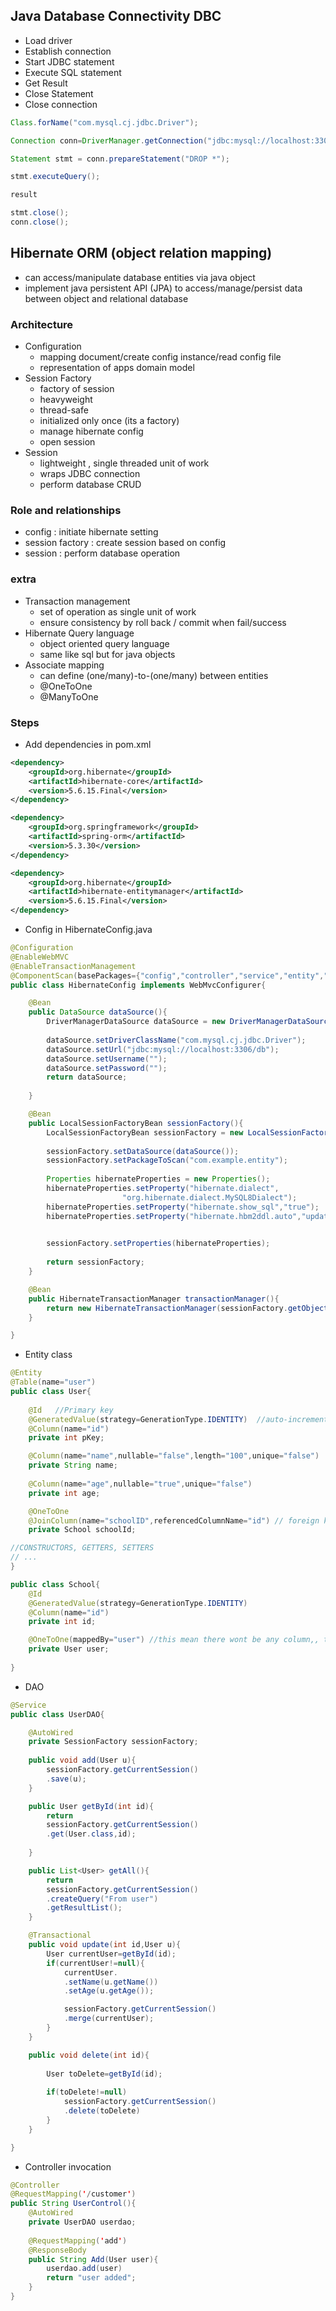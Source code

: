 

## Java Database Connectivity DBC
- Load driver
- Establish connection
- Start JDBC statement
- Execute SQL statement
- Get Result
- Close Statement
- Close connection
```java
Class.forName("com.mysql.cj.jdbc.Driver");

Connection conn=DriverManager.getConnection("jdbc:mysql://localhost:3306/springdb","root","pass");

Statement stmt = conn.prepareStatement("DROP *");

stmt.executeQuery();

result

stmt.close();
conn.close();
```



## Hibernate ORM (object relation mapping)
- can access/manipulate database entities via java object
- implement java persistent API (JPA) to access/manage/persist data between object and relational database

### Architecture
- Configuration
	- mapping document/create config instance/read config file
	- representation of apps domain model
- Session Factory
	- factory of session
	- heavyweight
	- thread-safe
	- initialized only once (its a factory)
	- manage hibernate config
	- open session
- Session
	- lightweight , single threaded unit of work
	- wraps JDBC connection
	- perform database CRUD


### Role and relationships
- config : initiate hibernate setting
- session factory : create session based on config
- session : perform database operation

### extra
- Transaction management
	- set of operation as single unit of work
	- ensure consistency by roll back / commit when fail/success
- Hibernate Query language
	- object oriented query language
	- same like sql but for java objects
- Associate mapping
	- can define (one/many)-to-(one/many) between entities
	- @OneToOne
	- @ManyToOne
### Steps
- Add dependencies in pom.xml
```xml
<dependency>
	<groupId>org.hibernate</groupId>
	<artifactId>hibernate-core</artifactId>
	<version>5.6.15.Final</version>
</dependency>

<dependency>
	<groupId>org.springframework</groupId>
	<artifactId>spring-orm</artifactId>
	<version>5.3.30</version>
</dependency>

<dependency>
	<groupId>org.hibernate</groupId>
	<artifactId>hibernate-entitymanager</artifactId>
	<version>5.6.15.Final</version>
</dependency>
```
- Config in HibernateConfig.java
```java
@Configuration
@EnableWebMVC
@EnableTransactionManagement
@ComponentScan(basePackages={"config","controller","service","entity","util"})
public class HibernateConfig implements WebMvcConfigurer{

	@Bean
	public DataSource dataSource(){
		DriverManagerDataSource dataSource = new DriverManagerDataSource();
		
		dataSource.setDriverClassName("com.mysql.cj.jdbc.Driver");
		dataSource.setUrl("jdbc:mysql://localhost:3306/db");
		dataSource.setUsername("");
		dataSource.setPassword("");
		return dataSource;
		
	}

	@Bean
	public LocalSessionFactoryBean sessionFactory(){
		LocalSessionFactoryBean sessionFactory = new LocalSessionFactoryBean();
		
		sessionFactory.setDataSource(dataSource());
		sessionFactory.setPackageToScan("com.example.entity");
		
		Properties hibernateProperties = new Properties();
		hibernateProperties.setProperty("hibernate.dialect",
						 "org.hibernate.dialect.MySQL8Dialect");
		hibernateProperties.setProperty("hibernate.show_sql","true");
		hibernateProperties.setProperty("hibernate.hbm2ddl.auto","update");
		

		sessionFactory.setProperties(hibernateProperties);
		
		return sessionFactory;
	}

	@Bean
	public HibernateTransactionManager transactionManager(){
		return new HibernateTransactionManager(sessionFactory.getObject());
	}

}
```



- Entity class
```java
@Entity
@Table(name="user")
public class User{
	
	@Id   //Primary key
	@GeneratedValue(strategy=GenerationType.IDENTITY)  //auto-increment
	@Column(name="id")
	private int pKey;

	@Column(name="name",nullable="false",length="100",unique="false")
	private String name;
	
	@Column(name="age",nullable="true",unique="false")
	private int age;

	@OneToOne
	@JoinColumn(name="schoolID",referencedColumnName="id") // foreign key of school is here
	private School schoolId;

//CONSTRUCTORS, GETTERS, SETTERS
// ... 
}

public class School{
	@Id
	@GeneratedValue(strategy=GenerationType.IDENTITY)
	@Column(name="id")
	private int id;

	@OneToOne(mappedBy="user") //this mean there wont be any column,, this is kinda useless really , it means this is the non owning side
	private User user;
	
}
```


- DAO
```java
@Service
public class UserDAO{

	@AutoWired
	private SessionFactory sessionFactory;
	
	public void add(User u){
		sessionFactory.getCurrentSession()
		.save(u);
	}

	public User getById(int id){
		return
		sessionFactory.getCurrentSession()
		.get(User.class,id);
		
	}

	public List<User> getAll(){
		return
		sessionFactory.getCurrentSession()
		.createQuery("From user")
		.getResultList();
	}

	@Transactional
	public void update(int id,User u){
		User currentUser=getById(id);
		if(currentUser!=null){
			currentUser.
			.setName(u.getName())
			.setAge(u.getAge());

			sessionFactory.getCurrentSession()
			.merge(currentUser);
		}
	}

	public void delete(int id){
	
		User toDelete=getById(id);
		
		if(toDelete!=null)
			sessionFactory.getCurrentSession()
			.delete(toDelete)
		}
	}

}
```


- Controller invocation
```java
@Controller
@RequestMapping('/customer')
public String UserControl(){
	@AutoWired
	private UserDAO userdao;
	
	@RequestMapping('add')
	@ResponseBody
	public String Add(User user){
		userdao.add(user)
		return "user added";
	}
}
```